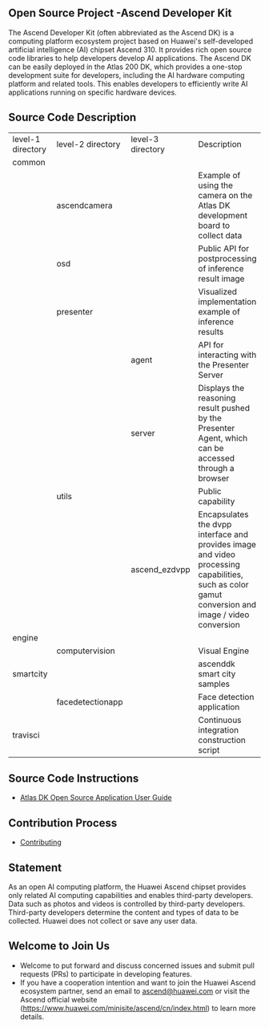 ## Open Source Project -Ascend Developer Kit

The Ascend Developer Kit (often abbreviated as the Ascend DK) is a computing platform ecosystem project based on Huawei's self-developed artificial intelligence (AI) chipset Ascend 310. It provides rich open source code libraries to help developers develop AI applications. The Ascend DK can be easily deployed in the Atlas 200 DK, which provides a one-stop development suite for developers, including the AI hardware computing platform and related tools. This enables developers to efficiently write AI applications running on specific hardware devices.

## Source Code Description
<table>
<tr> 
	<td width="20%">level-1 directory</td>
	<td width="20%">level-2 directory</td>
    <td width="20%">level-3 directory</td>
	<td >Description</td>
</tr>
<tr>
	<td>common</td>
	<td></td>
    <td></td>
	<td></td>
</tr>
<tr>
 	<td></td>
	<td>ascendcamera</td>
    <td></td>
	<td>Example of using the camera on the Atlas DK development board to collect data</td>
</tr>
<tr>
	<td></td>
	<td>osd</td>
    <td></td>
	<td>Public API for postprocessing of inference result image</td>
</tr>
<tr>
	<td></td>
	<td>presenter</td>
    <td></td>
	<td>Visualized implementation example of inference results</td>
</tr>
<tr>
	<td></td>
	<td></td>
	<td>agent</td>
	<td>API for interacting with the Presenter Server</td>
</tr>
<tr>
	<td></td>
	<td></td>
	<td>server</td>
	<td>Displays the reasoning result pushed by the Presenter Agent, which can be accessed through a browser
</td>
</tr>
<tr>
	<td></td>
	<td>utils</td>
    <td></td>
	<td>Public capability</td>
</tr>
<tr>
	<td></td>
	<td></td>
    <td>ascend_ezdvpp</td>
	<td>Encapsulates the dvpp interface and provides image and video processing capabilities, such as color gamut conversion and image / video conversion</td>
</tr>
<tr>
	<td>engine</td>
	<td></td>
    <td></td>
	<td></td>
</tr>
<tr>
	<td></td>
	<td>computervision</td>
    <td></td>
	<td>Visual Engine</td>
</tr>
<tr>
	<td>smartcity</td>
	<td></td>
    <td></td>
	<td>ascenddk smart city samples</td>
</tr>
<tr>
	<td></td>
    <td>facedetectionapp</td>
	<td></td>
	<td>Face detection application</td>
</tr>
<tr>
	<td>travisci</td>
	<td></td>
    <td></td>
	<td>Continuous integration construction script</td>
</tr>
</table>

## Source Code Instructions
- [Atlas DK Open Source Application User Guide](https://ascend.github.io/ascenddk-private/doc/samplecode/OverView.html)

## Contribution Process
-   [Contributing](contributing.md)

## Statement
As an open AI computing platform, the Huawei Ascend chipset provides only related AI computing capabilities and enables third-party developers. Data such as photos and videos is controlled by third-party developers. Third-party developers determine the content and types of data to be collected. Huawei does not collect or save any user data.

## Welcome to Join Us
* Welcome to put forward and discuss concerned issues and submit pull requests (PRs) to participate in developing features.
* If you have a cooperation intention and want to join the Huawei Ascend ecosystem partner, send an email to ascend@huawei.com or visit the Ascend official website (https://www.huawei.com/minisite/ascend/cn/index.html) to learn more details.

